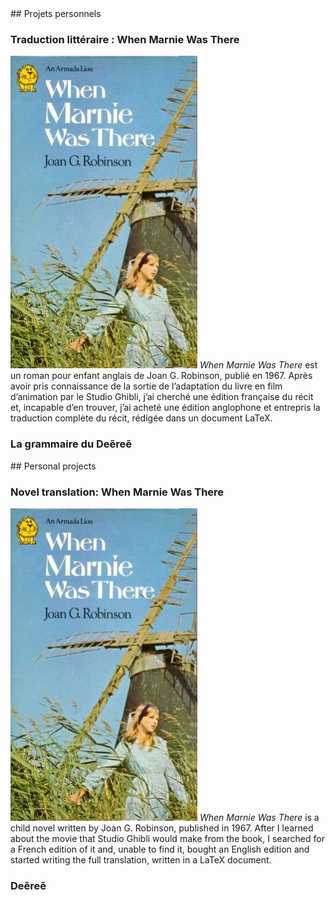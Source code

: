 <article class="perso fr">
## Projets personnels

### Traduction littéraire : When Marnie Was There
![Couverture du roman When Marnie Was There](img/marnie.jpg)
*When Marnie Was There* est un roman pour enfant anglais de Joan G. Robinson, publié en 1967. Après
avoir pris connaissance de la sortie de l’adaptation du livre en film d’animation par le Studio
Ghibli, j’ai cherché une édition française du récit et, incapable d’en trouver, j’ai acheté une
édition anglophone et entrepris la traduction complète du récit, rédigée dans un document LaTeX.

### La grammaire du Deẽreẽ
</article>

<article class="perso en">
## Personal projects

### Novel translation: When Marnie Was There
![Book cover: When Marnie Was There](img/marnie.jpg)
*When Marnie Was There* is a child novel written by Joan G. Robinson, published in 1967. After I
learned about the movie that Studio Ghibli would make from the book, I searched for a French edition
of it and, unable to find it, bought an English edition and started writing the full translation,
written in a LaTeX document.

### Deẽreẽ
</article>

